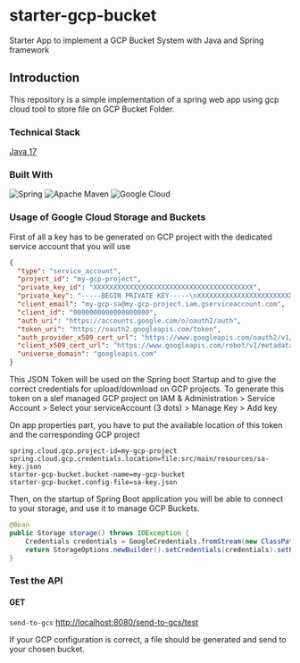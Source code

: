 # starter-gcp-bucket
Starter App to implement a GCP Bucket System with Java and Spring framework

## Introduction
This repository is a simple implementation of a spring web app using gcp cloud tool to store file on GCP Bucket Folder.

### Technical Stack

[Java 17](https://openjdk.org/projects/jdk/17/)

### Built With

![Spring](https://img.shields.io/static/v1?style=for-the-badge&message=Spring&color=6DB33F&logo=Spring&logoColor=FFFFFF&label=)
![Apache Maven](https://img.shields.io/static/v1?style=for-the-badge&message=Apache+Maven&color=C71A36&logo=Apache+Maven&logoColor=FFFFFF&label=)
![Google Cloud](https://img.shields.io/badge/GoogleCloud-%234285F4.svg?style=for-the-badge&logo=google-cloud&logoColor=white)

### Usage of Google Cloud Storage and Buckets

First of all a key has to be generated on GCP project with the dedicated service account that you will use

```json
{
  "type": "service_account",
  "project_id": "my-gcp-project",
  "private_key_id": "XXXXXXXXXXXXXXXXXXXXXXXXXXXXXXXXXXXXXXXX",
  "private_key": "-----BEGIN PRIVATE KEY-----\nXXXXXXXXXXXXXXXXXXXXXXXXXXXXXXXXXXXXXXXX-----END PRIVATE KEY-----\n",
  "client_email": "my-gcp-sa@my-gcp-project.iam.gserviceaccount.com",
  "client_id": "0000000000000000000",
  "auth_uri": "https://accounts.google.com/o/oauth2/auth",
  "token_uri": "https://oauth2.googleapis.com/token",
  "auth_provider_x509_cert_url": "https://www.googleapis.com/oauth2/v1/certs",
  "client_x509_cert_url": "https://www.googleapis.com/robot/v1/metadata/x509/my-gcp-sa%40my-gcp-project.iam.gserviceaccount.com",
  "universe_domain": "googleapis.com"
}
```

This JSON Token will be used on the Spring boot Startup and to give the correct credentials for upload/download on GCP projects.
To generate this token on a slef managed GCP project on IAM & Administration > Service Account > Select your serviceAccount (3 dots) > Manage Key > Add key

On app properties part, you have to put the available location of this token and the corresponding GCP project

```properties
spring.cloud.gcp.project-id=my-gcp-project
spring.cloud.gcp.credentials.location=file:src/main/resources/sa-key.json
starter-gcp-bucket.bucket-name=my-gcp-bucket
starter-gcp-bucket.config-file=sa-key.json
```

Then, on the startup of Spring Boot application you will be able to connect to your storage, and use it to manage GCP Buckets.

```java
@Bean
public Storage storage() throws IOException {
    Credentials credentials = GoogleCredentials.fromStream(new ClassPathResource(credentialPath).getInputStream());
    return StorageOptions.newBuilder().setCredentials(credentials).setProjectId(projectId).build().getService();
}
```

### Test the API

#### GET
`send-to-gcs` [http://localhost:8080/send-to-gcs/test](#http://localhost:8080/send-to-gcs/test) <br/>

If your GCP configuration is correct, a file should be generated and send to your chosen bucket.
